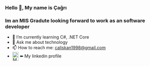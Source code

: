 ### Hello 👋, My name is Çağrı

### Im an MIS Gradute looking forward to work as an software developer


- 🌱 I’m currently learning C#, .NET Core
- 💬 Ask me about technology 
- 📫 How to reach me: caliskan1998@gmail.com
- <a href="https://www.linkedin.com/in/muhammed-cagri-caliskan/" target="_blank"><img align="center" src="https://cdn.worldvectorlogo.com/logos/linkedin-icon-2.svg" alt="Muhammed Cagri Caliskan" height="30" width="20" /></a> ⬅️ My linkedin profile

<!--
**cagricaliskan/cagricaliskan** is a ✨ _special_ ✨ repository because its `README.md` (this file) appears on your GitHub profile.

Here are some ideas to get you started:

- 
-->
